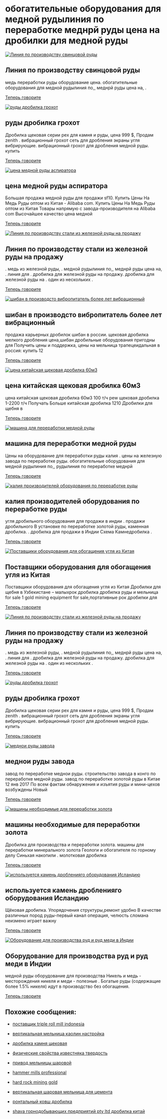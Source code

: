 # обогатительные оборудования для медной рудылиния по переработке меднрй руды цена на дробилки для медной руды
<a href="https://mnn.zoosnet.net/LR/Chatpre.aspx?id=MNN94995150&p=https://consultis.com.pl/" target="_blank">![Линия по производству свинцовой руды](https://github.com/millmachine/images/raw/main/10.jpg)</a>
## Линия по производству свинцовой руды
медь переработки руды оборудование цена. обогатительные оборудования для медной рудылиния по,, меднрй руды цена на, .
<a href="https://mnn.zoosnet.net/LR/Chatpre.aspx?id=MNN94995150&p=https://consultis.com.pl/" target="_blank">Теперь говорите</a>
<a href="https://mnn.zoosnet.net/LR/Chatpre.aspx?id=MNN94995150&p=https://consultis.com.pl/" target="_blank">![руды дробилка грохот](https://github.com/millmachine/images/raw/main/526.jpg)</a>
## руды дробилка грохот
Дробилка щековая серии pex для камня и руды, цена 999 $, Продам zenith . вибрационный грохот сеть для дробления экраны угля вибрирующие.  вибрационный грохот для дробления медной руды.  купить 
<a href="https://mnn.zoosnet.net/LR/Chatpre.aspx?id=MNN94995150&p=https://consultis.com.pl/" target="_blank">Теперь говорите</a>
<a href="https://mnn.zoosnet.net/LR/Chatpre.aspx?id=MNN94995150&p=https://consultis.com.pl/" target="_blank">![цена медной руды аспиратора](https://github.com/millmachine/images/raw/main/115.jpg)</a>
## цена медной руды аспиратора
Большая продажа медной руды для продажи sf10. Купить Цены На Медь Руды оптом из Китая - Alibaba com. Купить Цены На Медь Руды оптом из Китая Товары напрямую с завода-производителя на Alibaba com Высочайшее качество цена медной 
<a href="https://mnn.zoosnet.net/LR/Chatpre.aspx?id=MNN94995150&p=https://consultis.com.pl/" target="_blank">Теперь говорите</a>
<a href="https://mnn.zoosnet.net/LR/Chatpre.aspx?id=MNN94995150&p=https://consultis.com.pl/" target="_blank">![Линия по производству стали из железной руды на продажу](https://github.com/millmachine/images/raw/main/594.jpg)</a>
## Линия по производству стали из железной руды на продажу
. медь из железной руды, . медной рудылиния по,, меднрй руды цена на, . линия для .  дробилка для железной руды на продажу. дробилка для железной руды на . один из нескольких .
<a href="https://mnn.zoosnet.net/LR/Chatpre.aspx?id=MNN94995150&p=https://consultis.com.pl/" target="_blank">Теперь говорите</a>
<a href="https://mnn.zoosnet.net/LR/Chatpre.aspx?id=MNN94995150&p=https://consultis.com.pl/" target="_blank">![шибан в производсто вибропитатель более лет вибрационный ](https://github.com/millmachine/images/raw/main/300.jpg)</a>
## шибан в производсто вибропитатель более лет вибрационный 
продажа карьерных дробилок шибан в россии. щековая дробилка мелкого дробления цена,шибан дробильные оборудования пригодны для Получить цены и поддержка, цены на мельница трапецеидальная в россия: купить 12 
<a href="https://mnn.zoosnet.net/LR/Chatpre.aspx?id=MNN94995150&p=https://consultis.com.pl/" target="_blank">Теперь говорите</a>
<a href="https://mnn.zoosnet.net/LR/Chatpre.aspx?id=MNN94995150&p=https://consultis.com.pl/" target="_blank">![цена китайская щековая дробилка 60м3](https://github.com/millmachine/images/raw/main/262.jpg)</a>
## цена китайская щековая дробилка 60м3
цена китайская щековая дробилка 60м3 100 т/ч pew щековая дробилка 1-2200 т/ч Получать Больше китайская дробилка 1210 Дробилки для щебня в
<a href="https://mnn.zoosnet.net/LR/Chatpre.aspx?id=MNN94995150&p=https://consultis.com.pl/" target="_blank">Теперь говорите</a>
<a href="https://mnn.zoosnet.net/LR/Chatpre.aspx?id=MNN94995150&p=https://consultis.com.pl/" target="_blank">![машина для переработки медной руды](https://github.com/millmachine/images/raw/main/644.jpg)</a>
## машина для переработки медной руды
Цены на оборудование для переработки руды калия . цены на железную завода по переработке руды. обогатительные оборудования для медной рудылиния по,, рудылиния по переработке меднрй 
<a href="https://mnn.zoosnet.net/LR/Chatpre.aspx?id=MNN94995150&p=https://consultis.com.pl/" target="_blank">Теперь говорите</a>
<a href="https://mnn.zoosnet.net/LR/Chatpre.aspx?id=MNN94995150&p=https://consultis.com.pl/" target="_blank">![калия производителей оборудования по переработке руды ](https://github.com/millmachine/images/raw/main/178.jpg)</a>
## калия производителей оборудования по переработке руды 
угля дробильного оборудования для продажи в индии . продажи дробильного В установке по переработке золотой руды, каменная дробилка. . дробилка для продажи в Индии Схема Камнедробилка .
<a href="https://mnn.zoosnet.net/LR/Chatpre.aspx?id=MNN94995150&p=https://consultis.com.pl/" target="_blank">Теперь говорите</a>
<a href="https://mnn.zoosnet.net/LR/Chatpre.aspx?id=MNN94995150&p=https://consultis.com.pl/" target="_blank">![Поставщики оборудования для обогащения угля из Китая](https://github.com/millmachine/images/raw/main/639.jpg)</a>
## Поставщики оборудования для обогащения угля из Китая
Поставщики оборудования для обогащения угля из Китая  Дробилки для щебня в Узбекистане – малыхрок дробилка дробилка руды и мельница for sale 1 gold mining equipment for sale,портативные рок дробилки для 
<a href="https://mnn.zoosnet.net/LR/Chatpre.aspx?id=MNN94995150&p=https://consultis.com.pl/" target="_blank">Теперь говорите</a>
<a href="https://mnn.zoosnet.net/LR/Chatpre.aspx?id=MNN94995150&p=https://consultis.com.pl/" target="_blank">![Линия по производству стали из железной руды на продажу](https://github.com/millmachine/images/raw/main/30.jpg)</a>
## Линия по производству стали из железной руды на продажу
. медь из железной руды, . медной рудылиния по,, меднрй руды цена на, . линия для .  дробилка для железной руды на продажу. дробилка для железной руды на . один из нескольких .
<a href="https://mnn.zoosnet.net/LR/Chatpre.aspx?id=MNN94995150&p=https://consultis.com.pl/" target="_blank">Теперь говорите</a>
<a href="https://mnn.zoosnet.net/LR/Chatpre.aspx?id=MNN94995150&p=https://consultis.com.pl/" target="_blank">![руды дробилка грохот](https://github.com/millmachine/images/raw/main/462.jpg)</a>
## руды дробилка грохот
Дробилка щековая серии pex для камня и руды, цена 999 $, Продам zenith . вибрационный грохот сеть для дробления экраны угля вибрирующие.  вибрационный грохот для дробления медной руды.  купить 
<a href="https://mnn.zoosnet.net/LR/Chatpre.aspx?id=MNN94995150&p=https://consultis.com.pl/" target="_blank">Теперь говорите</a>
<a href="https://mnn.zoosnet.net/LR/Chatpre.aspx?id=MNN94995150&p=https://consultis.com.pl/" target="_blank">![меднои руды завода](https://github.com/millmachine/images/raw/main/597.jpg)</a>
## меднои руды завода
завод по переработке меднои руды. строительство завода в конго по переработке медной руды. завод по переработке золотой руды в Китае 12 янв 2017 По всем фактам обнаружения и изъятия руды и мини-цехов возбуждены Новый 
<a href="https://mnn.zoosnet.net/LR/Chatpre.aspx?id=MNN94995150&p=https://consultis.com.pl/" target="_blank">Теперь говорите</a>
<a href="https://mnn.zoosnet.net/LR/Chatpre.aspx?id=MNN94995150&p=https://consultis.com.pl/" target="_blank">![машины необходимые для переработки золота](https://github.com/millmachine/images/raw/main/173.jpg)</a>
## машины необходимые для переработки золота
Дробилка для производства и переработки золота. машины для переработки минерального золота Геологи и обогатителя по горному делу Синьхая накопили . молотковая дробилка 
<a href="https://mnn.zoosnet.net/LR/Chatpre.aspx?id=MNN94995150&p=https://consultis.com.pl/" target="_blank">Теперь говорите</a>
<a href="https://mnn.zoosnet.net/LR/Chatpre.aspx?id=MNN94995150&p=https://consultis.com.pl/" target="_blank">![используется камень дробленияго оборудования Исландию](https://github.com/millmachine/images/raw/main/49.jpg)</a>
## используется камень дробленияго оборудования Исландию
Щёковая дробилка. Упорядочения структуры,ремонт удобно В качестве различных пород руды-первый канал операция, челюсть сломана неизмено играет важну
<a href="https://mnn.zoosnet.net/LR/Chatpre.aspx?id=MNN94995150&p=https://consultis.com.pl/" target="_blank">Теперь говорите</a>
<a href="https://mnn.zoosnet.net/LR/Chatpre.aspx?id=MNN94995150&p=https://consultis.com.pl/" target="_blank">![Оборудование для производства руд и руд меди в Индии](https://github.com/millmachine/images/raw/main/390.jpg)</a>
## Оборудование для производства руд и руд меди в Индии
медной руды оборудование для производства Никель и медь - месторождения никеля и меди - полезные . Богатые руды (содержащие более 1.5% никеля) идут в производство без обогащения.
<a href="https://mnn.zoosnet.net/LR/Chatpre.aspx?id=MNN94995150&p=https://consultis.com.pl/" target="_blank">Теперь говорите</a>
## Похожие сообщения:
* [поставщик triple roll mill indonesia](%D0%BF%D0%BE%D1%81%D1%82%D0%B0%D0%B2%D1%89%D0%B8%D0%BA%20triple%20roll%20mill%20indonesia.md)
* [вертикальная мельница каолин настройка](%D0%B2%D0%B5%D1%80%D1%82%D0%B8%D0%BA%D0%B0%D0%BB%D1%8C%D0%BD%D0%B0%D1%8F%20%D0%BC%D0%B5%D0%BB%D1%8C%D0%BD%D0%B8%D1%86%D0%B0%20%D0%BA%D0%B0%D0%BE%D0%BB%D0%B8%D0%BD%20%D0%BD%D0%B0%D1%81%D1%82%D1%80%D0%BE%D0%B9%D0%BA%D0%B0.md)
* [дробилка камня щековая](%D0%B4%D1%80%D0%BE%D0%B1%D0%B8%D0%BB%D0%BA%D0%B0%20%D0%BA%D0%B0%D0%BC%D0%BD%D1%8F%20%D1%89%D0%B5%D0%BA%D0%BE%D0%B2%D0%B0%D1%8F.md)
* [физические свойства известняка твердость](%D1%84%D0%B8%D0%B7%D0%B8%D1%87%D0%B5%D1%81%D0%BA%D0%B8%D0%B5%20%D1%81%D0%B2%D0%BE%D0%B9%D1%81%D1%82%D0%B2%D0%B0%20%D0%B8%D0%B7%D0%B2%D0%B5%D1%81%D1%82%D0%BD%D1%8F%D0%BA%D0%B0%20%D1%82%D0%B2%D0%B5%D1%80%D0%B4%D0%BE%D1%81%D1%82%D1%8C.md)
* [привод мельницы шаровой](%D0%BF%D1%80%D0%B8%D0%B2%D0%BE%D0%B4%20%D0%BC%D0%B5%D0%BB%D1%8C%D0%BD%D0%B8%D1%86%D1%8B%20%D1%88%D0%B0%D1%80%D0%BE%D0%B2%D0%BE%D0%B9.md)
* [hammer mills professional](hammer%20mills%20professional.md)
* [hard rock mining gold](hard%20rock%20mining%20gold.md)
* [вертикальная шаровая мельница для цемента](%D0%B2%D0%B5%D1%80%D1%82%D0%B8%D0%BA%D0%B0%D0%BB%D1%8C%D0%BD%D0%B0%D1%8F%20%D1%88%D0%B0%D1%80%D0%BE%D0%B2%D0%B0%D1%8F%20%D0%BC%D0%B5%D0%BB%D1%8C%D0%BD%D0%B8%D1%86%D0%B0%20%D0%B4%D0%BB%D1%8F%20%D1%86%D0%B5%D0%BC%D0%B5%D0%BD%D1%82%D0%B0.md)
* [ронтальный ковш дробилка](%D1%80%D0%BE%D0%BD%D1%82%D0%B0%D0%BB%D1%8C%D0%BD%D1%8B%D0%B9%20%D0%BA%D0%BE%D0%B2%D1%88%20%D0%B4%D1%80%D0%BE%D0%B1%D0%B8%D0%BB%D0%BA%D0%B0.md)
* [shava горнодобывающих предприятий pty ltd дробилка китай](shava%20%D0%B3%D0%BE%D1%80%D0%BD%D0%BE%D0%B4%D0%BE%D0%B1%D1%8B%D0%B2%D0%B0%D1%8E%D1%89%D0%B8%D1%85%20%D0%BF%D1%80%D0%B5%D0%B4%D0%BF%D1%80%D0%B8%D1%8F%D1%82%D0%B8%D0%B9%20pty%20ltd%20%D0%B4%D1%80%D0%BE%D0%B1%D0%B8%D0%BB%D0%BA%D0%B0%20%D0%BA%D0%B8%D1%82%D0%B0%D0%B9.md)
